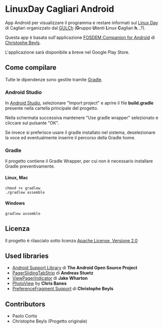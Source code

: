 # LinuxDay Cagliari Android

App Android per visualizzare il programma e restare informati sul [Linux Day](http://www.linuxday.it/) di Cagliari
organizzato dal [GULCh](http://www.gulch.it/) (**G**ruppo **U**tenti **L**inux **C**agliari **h**...?).

Questa app è basata sull'applicazione [FOSDEM Companion for Android](https://github.com/cbeyls/fosdem-companion-android) di [Christophe Beyls](https://github.com/cbeyls).

L'applicazione sarà disponibile a breve nel Google Play Store.

## Come compilare

Tutte le dipendenze sono gestite tramite [Gradle](http://www.gradle.org/).

### Android Studio

In [Android Studio](http://developer.android.com/sdk/installing/studio.html), selezionare "Import project" e aprire il file **build.gradle** presente nella cartella principale del progetto.

Nella schermata successiva mantenere "Use gradle wrapper" selezionato e cliccare sul pulsante "OK".

Se invece si preferisce usare il gradle installato nel sistema, deselezionare la voce ed eventualmente inserire il percorso della Gradle home.

### Gradle

Il progetto contiene il Gradle Wrapper, per cui non è necessario installare Gradle preventivamente.

#### Linux, Mac

```
chmod +x gradlew
./gradlew assemble
```

#### Windows

```
gradlew assemble
```

## Licenza

Il progetto è rilasciato sotto licenza [Apache License, Versione 2.0](http://www.apache.org/licenses/LICENSE-2.0)

## Used libraries

* [Android Support Library](http://developer.android.com/tools/support-library/) di **The Android Open Source Project**
* [PagerSlidingTabStrip](https://github.com/astuetz/PagerSlidingTabStrip) di **Andreas Stuetz**
* [ViewPagerIndicator](http://viewpagerindicator.com/) di **Jake Wharton**
* [PhotoView](https://github.com/chrisbanes/PhotoView) by **Chris Banes**
* [PreferenceFragment Support](https://gist.github.com/cbeyls/7475726) di **Christophe Beyls**

## Contributors

* Paolo Cortis
* Christophe Beyls (Progetto originale)
